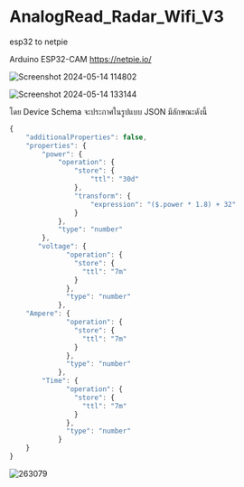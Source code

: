 # AnalogRead_Radar_Wifi_V3
esp32 to netpie

Arduino ESP32-CAM
https://netpie.io/

![Screenshot 2024-05-14 114802](https://github.com/QuadTinnakon/AnalogRead_Radar_Wifi_V3/assets/9403558/b8498803-cc7a-4aad-b8c8-91e96ff43567)

![Screenshot 2024-05-14 133144](https://github.com/QuadTinnakon/AnalogRead_Radar_Wifi_V3/assets/9403558/a4ccb563-c21b-4c46-9efa-15bed258026f)

โดย Device Schema จะประกาศในรูปแบบ JSON มีลักษณะดังนี้
```js
{
    "additionalProperties": false,
    "properties": {
        "power": {
            "operation": {
                "store": {
                    "ttl": "30d"
                },
                "transform": {
                    "expression": "($.power * 1.8) + 32"
                }
            },
            "type": "number"
        },
       "voltage": {
              "operation": {
                "store": {
                  "ttl": "7m"
                }
              },
              "type": "number"
            },
    "Ampere": {
              "operation": {
                "store": {
                  "ttl": "7m"
                }
              },
              "type": "number"
            },
        "Time": {
              "operation": {
                "store": {
                  "ttl": "7m"
                }
              },
              "type": "number"
            }
    }
}
```
![263079](https://github.com/QuadTinnakon/AnalogRead_Radar_Wifi_V3/assets/9403558/86190ba9-919c-4014-8a4b-e368bd6e396b)
